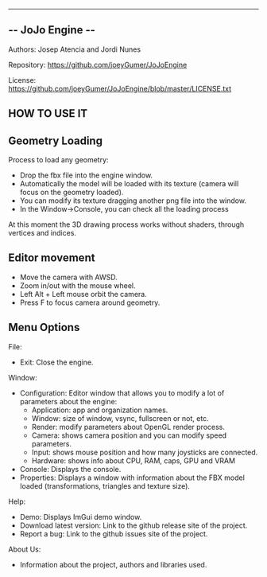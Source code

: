 ------------------
-- JoJo Engine --
------------------

Authors: Josep Atencia and Jordi Nunes

Repository: https://github.com/joeyGumer/JoJoEngine

License: https://github.com/joeyGumer/JoJoEngine/blob/master/LICENSE.txt

HOW TO USE IT
----------------------------

Geometry Loading
----------------------------
Process to load any geometry:
- Drop the fbx file into the engine window.
- Automatically the model will be loaded with its texture (camera will focus on the geometry loaded).
- You can modify its texture dragging another png file into the window.
- In the Window->Console, you can check all the loading process

At this moment the 3D drawing process works without shaders, through vertices and indices.

Editor movement
------------------------------
- Move the camera with AWSD.
- Zoom in/out with the mouse wheel.
- Left Alt + Left mouse orbit the camera.
- Press F to focus camera around geometry.

Menu Options
------------------------------
File:
- Exit: Close the engine.

Window:
- Configuration: Editor window that allows you to modify a lot of parameters about the engine:
	- Application: app and organization names.
	- Window: size of window, vsync, fullscreen or not, etc.
	- Render: modify parameters about OpenGL render process.
	- Camera: shows camera position and you can modify speed 				parameters.
	- Input: shows mouse position and how many joysticks are 				connected.
	- Hardware: shows info about CPU, RAM, caps, GPU and VRAM
- Console: Displays the console.
- Properties: Displays a window with information about the FBX model loaded (transformations, triangles and texture size).
	
Help:
- Demo: Displays ImGui demo window.
- Download latest version: Link to the github release site of the project.
- Report a bug: Link to the github issues site of the project.
	
About Us:
- Information about the project, authors and libraries used.
